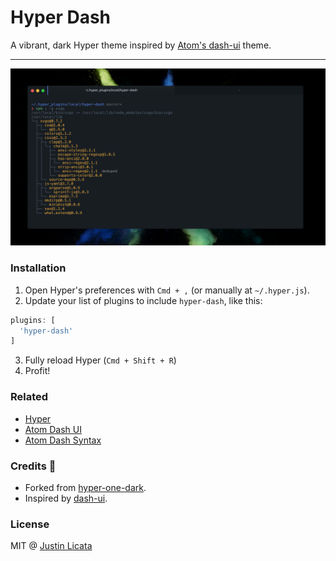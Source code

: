 # Hyper Dash

A vibrant, dark Hyper theme inspired by [Atom's
dash-ui](https://github.com/cpsdqs/dash-ui) theme.

---

![Screenshot](https://raw.githubusercontent.com/licatajustin/hyper-dash/master/images/screenshot.png)

### Installation

1. Open Hyper's preferences with `Cmd + ,` (or manually at `~/.hyper.js`).
2. Update your list of plugins to include `hyper-dash`, like this:

  ```javascript
  plugins: [
    'hyper-dash'
  ]
  ```
3. Fully reload Hyper (`Cmd + Shift + R`)
4. Profit!

### Related

- [Hyper](https://hyper.is/)
- [Atom Dash UI](https://github.com/cpsdqs/dash-ui)
- [Atom Dash Syntax](https://github.com/cpsdqs/dash-syntax)

### Credits :bow:
- Forked from [hyper-one-dark](https://github.com/yuriihabrusiev/hyper-one-dark).
- Inspired by [dash-ui](https://github.com/cpsdqs/dash-ui).

### License

MIT @ [Justin Licata](https://twitter.com/justinlicata)
